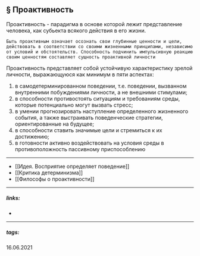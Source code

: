 § Проактивность
---

Проактивность - парадигма в основе которой лежит представление человека, как субьекта всякого действия в его жизни. 

	Быть проактивным означает осознать свои глубинные ценности и цели, действовать в соответствии со своими жизненными принципами, независимо от условий и обстоятельств. Способность подчинить импульсивную реакцию своим ценностям составляет сущность проактивной личности

Проактивность представляет собой устойчивую характеристику зрелой личности, выражающуюся как минимум в пяти аспектах:

1) в самодетерминированном поведении, т.е. поведении, вызванном внутренними побуждениями личности, а не внешними стимулами;
2) в способности противостоять ситуациям и требованиям среды, которые потенциально могут вызвать стресс;
3) в умении прогнозировать наступление определенного жизненного события, а также выстраивать поведенческие стратегии, ориентированные на будущее;
4) в способности ставить значимые цели и стремиться к их достижению;
5) в готовности активно воздействовать на условия среды в противоположность пассивному приспособлению

  

---

- [[Идея. Восприятие определяет поведение]]
- [[Критика детерминизма]]
- [[Философы о проактивности]]
    
	  





___
##### links:
- 

___
##### tags: 







16.06.2021

